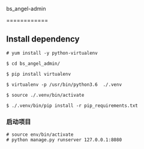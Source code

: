 bs_angel-admin

============

## Install dependency

    # yum install -y python-virtualenv

    $ cd bs_angel_admin/

    $ pip install virtualenv

    $ virtualenv -p /usr/bin/python3.6  ./.venv

    $ source ./.venv/bin/activate

    $ ./.venv/bin/pip install -r pip_requirements.txt

### 启动项目

    # source env/bin/activate
    # python manage.py runserver 127.0.0.1:8080
